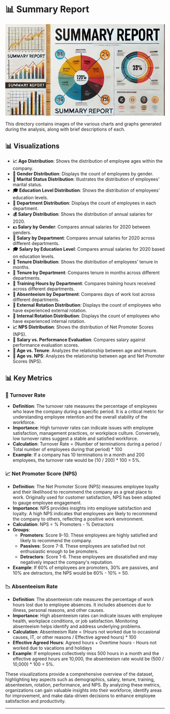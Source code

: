 # 📊 Summary Report

![Summary Report Cover](../assets/summary.png)

This directory contains images of the various charts and graphs generated during the analysis, along with brief descriptions of each.

## 📊 Visualizations

- **📈 Age Distribution**: Shows the distribution of employee ages within the company.
- **👥 Gender Distribution**: Displays the count of employees by gender.
- **💍 Marital Status Distribution**: Illustrates the distribution of employees' marital status.
- **🎓 Education Level Distribution**: Shows the distribution of employees' education levels.
- **🏢 Department Distribution**: Displays the count of employees in each department.
- **💰 Salary Distribution**: Shows the distribution of annual salaries for 2020.
- **💵 Salary by Gender**: Compares annual salaries for 2020 between genders.
- **🏢 Salary by Department**: Compares annual salaries for 2020 across different departments.
- **🎓 Salary by Education Level**: Compares annual salaries for 2020 based on education levels.
- **📅 Tenure Distribution**: Shows the distribution of employees' tenure in months.
- **🏢 Tenure by Department**: Compares tenure in months across different departments.
- **🏢 Training Hours by Department**: Compares training hours received across different departments.
- **🏢 Absenteeism by Department**: Compares days of work lost across different departments.
- **🔄 External Rotation Distribution**: Displays the count of employees who have experienced external rotation.
- **🔄 Internal Rotation Distribution**: Displays the count of employees who have experienced internal rotation.
- **📈 NPS Distribution**: Shows the distribution of Net Promoter Scores (NPS).
- **💼 Salary vs. Performance Evaluation**: Compares salary against performance evaluation scores.
- **👴 Age vs. Tenure**: Analyzes the relationship between age and tenure.
- **👴 Age vs. NPS**: Analyzes the relationship between age and Net Promoter Scores (NPS).

## 📊 Key Metrics

### 🔄 Turnover Rate

- **Definition**: The turnover rate measures the percentage of employees who leave the company during a specific period. It is a critical metric for understanding employee retention and the overall stability of the workforce.
- **Importance**: High turnover rates can indicate issues with employee satisfaction, management practices, or workplace culture. Conversely, low turnover rates suggest a stable and satisfied workforce.
- **Calculation**: Turnover Rate = (Number of terminations during a period / Total number of employees during that period) * 100
- **Example**: If a company has 10 terminations in a month and 200 employees, the turnover rate would be (10 / 200) * 100 = 5%.

### 📈 Net Promoter Score (NPS)

- **Definition**: The Net Promoter Score (NPS) measures employee loyalty and their likelihood to recommend the company as a great place to work. Originally used for customer satisfaction, NPS has been adapted to gauge employee engagement.
- **Importance**: NPS provides insights into employee satisfaction and loyalty. A high NPS indicates that employees are likely to recommend the company to others, reflecting a positive work environment.
- **Calculation**: NPS = % Promoters - % Detractors
- **Groups**:
  - **Promoters**: Score 9-10. These employees are highly satisfied and likely to recommend the company.
  - **Passives**: Score 7-8. These employees are satisfied but not enthusiastic enough to be promoters.
  - **Detractors**: Score 1-6. These employees are dissatisfied and may negatively impact the company's reputation.
- **Example**: If 60% of employees are promoters, 30% are passives, and 10% are detractors, the NPS would be 60% - 10% = 50.

### 📉 Absenteeism Rate

- **Definition**: The absenteeism rate measures the percentage of work hours lost due to employee absences. It includes absences due to illness, personal reasons, and other causes.
- **Importance**: High absenteeism rates can indicate issues with employee health, workplace conditions, or job satisfaction. Monitoring absenteeism helps identify and address underlying problems.
- **Calculation**: Absenteeism Rate = (Hours not worked due to occasional causes, IT, or other reasons / Effective agreed hours) * 100
- **Effective Agreed Hours**: Agreed hours + Overtime hours - Hours not worked due to vacations and holidays
- **Example**: If employees collectively miss 500 hours in a month and the effective agreed hours are 10,000, the absenteeism rate would be (500 / 10,000) * 100 = 5%.

These visualizations provide a comprehensive overview of the dataset, highlighting key aspects such as demographics, salary, tenure, training, absenteeism, rotation, performance, and NPS. By analyzing these metrics, organizations can gain valuable insights into their workforce, identify areas for improvement, and make data-driven decisions to enhance employee satisfaction and productivity.

---